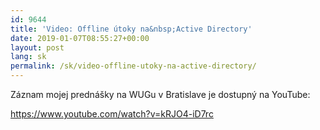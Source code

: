 ```yaml
---
id: 9644
title: 'Video: Offline útoky na&nbsp;Active Directory'
date: 2019-01-07T08:55:27+00:00
layout: post
lang: sk
permalink: /sk/video-offline-utoky-na-active-directory/
---
```


Záznam mojej prednášky na&nbsp;WUGu v&nbsp;Bratislave je&nbsp;dostupný na&nbsp;YouTube:

https://www.youtube.com/watch?v=kRJO4-iD7rc